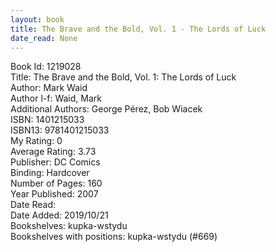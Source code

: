 ```yaml
---
layout: book
title: The Brave and the Bold, Vol. 1 - The Lords of Luck
date_read: None
---
```


Book Id: 1219028<br />
Title: The Brave and the Bold, Vol. 1: The Lords of Luck<br />
Author: Mark Waid<br />
Author l-f: Waid, Mark<br />
Additional Authors: George Pérez, Bob Wiacek<br />
ISBN: 1401215033<br />
ISBN13: 9781401215033<br />
My Rating: 0<br />
Average Rating: 3.73<br />
Publisher: DC Comics<br />
Binding: Hardcover<br />
Number of Pages: 160<br />
Year Published: 2007<br />
Date Read: <br />
Date Added: 2019/10/21<br />
Bookshelves: kupka-wstydu<br />
Bookshelves with positions: kupka-wstydu (#669)<br />

